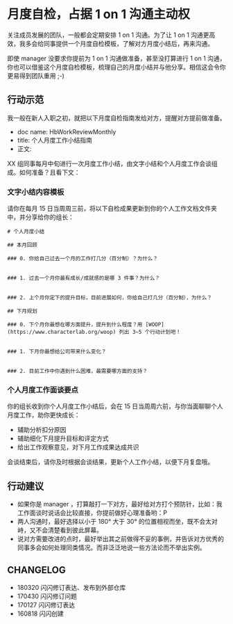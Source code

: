 # 月度自检，占据 1 on 1 沟通主动权

关注成员发展的团队，一般都会定期安排 1 on 1 沟通。为了让 1 on 1 沟通更高效，我多会给同事提供一个月度自检模板，了解对方月度小结后，再来沟通。

即使 manager 没要求你提前为 1 on 1 沟通做准备，甚至没打算进行 1 on 1 沟通，你也可以借鉴这个月度自检模板，梳理自己的月度小结并与他分享。相信这会令你更易得到团队重用 ;-)


## 行动示范

我一般在新人入职之初，就把以下月度自检指南发给对方，提醒对方提前做准备。

- doc name: HbWorkReviewMonthly
- title: 个人月度工作小结指南
- 正文:


XX 组同事每月中旬进行一次月度工作小结，由文字小结和个人月度工作会谈组成。如何准备？且看下文：

### 文字小结内容模板

请你在每月 15 日当周周三前，将以下自检成果更新到你的个人工作文档文件夹中，并分享给你的组长：


	# 个人月度小结
	
	## 本月回顾
	
	### 0. 你给自己过去一个月的工作打几分（百分制）？为什么？
	
	
	### 1. 过去一个月你最有成长/成就感的是哪 3 件事？为什么？
	
	
	### 2. 上个月你定下的提升目标，目前进展如何，你给自己打几分（百分制），为什么？
	
	## 下月规划
	
	### 0. 下个月你最想在哪方面提升，提升到什么程度？用 [WOOP](https://www.characterlab.org/woop) 列出 3~5 个行动计划吧！
	
	
	### 1. 下月你最想给公司带来什么变化？
	
	
	### 2. 目前工作中你遇到什么困难，最需要哪方面的支持？
	
	


### 个人月度工作面谈要点

你的组长收到你个人月度工作小结后，会在 15 日当周周六前，与你当面聊聊个人月度工作，助你更快成长：


  - 辅助分析扣分原因
  - 辅助细化下月提升目标和评定方式
  - 给出工作观察意见，对下月工作成果达成共识

会谈结束后，请你及时根据会谈结果，更新个人工作小结，以便下月复盘哦。


## 行动建议

- 如果你是 manager ，打算敲打一下对方，最好给对方打个预防针，比如：我工作面谈时说话会比较直接，你提前做好心理准备哟：P
- 两人沟通时，最好选择以小于 180° 大于 30° 的位置相视而坐，既不会太对峙，又不会清楚看到彼此屏幕。
- 说对方需要改进的点时，最好举出其之前做得不妥的事例，并告诉对方优秀的同事多会如何处理同类情况。而非泛泛地说一些方法论而不举出实例。


## CHANGELOG 

- 180320 闪闪修订表达、发布到外部仓库
- 170430 闪闪修订问题
- 170127 闪闪修订表达
- 160818 闪闪创建

